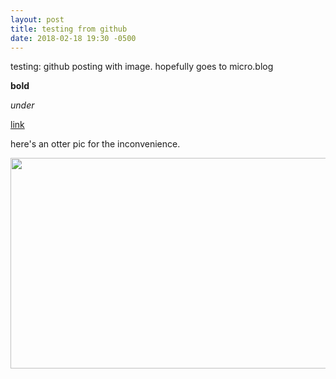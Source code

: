 ```yaml
---
layout: post
title: testing from github
date: 2018-02-18 19:30 -0500
---
```

testing: github posting with image. hopefully goes to micro.blog

**bold**

_under_

[link](https://duckduckgo.com)


here's an otter pic for the inconvenience.

<img src="http://micro.ericalba.com/uploads/2018/cf687f0909.jpg" width="600" height="337" />


